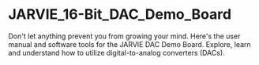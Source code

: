 # JARVIE_16-Bit_DAC_Demo_Board
Don't let anything prevent you from growing your mind.  Here's the user manual and software tools for the JARVIE DAC Demo Board.  Explore, learn and understand how to utilize digital-to-analog converters (DACs). 
